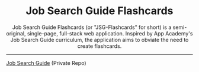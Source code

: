 <h1 align="center"><strong>Job Search Guide Flashcards</strong></h1>

<center>Job Search Guide Flashcards (or "JSG-Flashcards" for short) is a semi-original, single-page, full-stack web application. Inspired by App Academy's Job Search Guide curriculum, the application aims to obviate the need to create flashcards.</center>

---

[Job Search Guide](https://github.com/appacademy/job-search-guide) (Private Repo)
